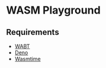 # WASM Playground

## Requirements
- [WABT](https://github.com/webassembly/wabt)
- [Deno](https://deno.land/)
- [Wasmtime](https://github.com/bytecodealliance/wasmtime)